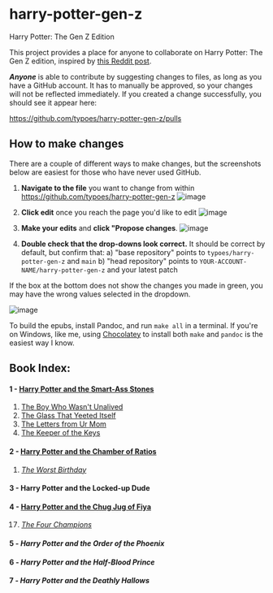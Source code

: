 # harry-potter-gen-z
Harry Potter: The Gen Z Edition

This project provides a place for anyone to collaborate on Harry Potter: The Gen Z edition, inspired by [this Reddit post](https://www.reddit.com/r/harrypotter/comments/r87mvh/accidentally_bought_the_gen_z_how_do_you_do/).

_**Anyone**_ is able to contribute by suggesting changes to files, as long as you have a GitHub account. It has to manually be
approved, so your changes will not be reflected immediately. If you created a change successfully, you should see it appear here:

https://github.com/typoes/harry-potter-gen-z/pulls

## How to make changes 
There are a couple of different ways to make changes, but the screenshots below are easiest for those who have never used GitHub. 

1. **Navigate to the file** you want to change from within https://github.com/typoes/harry-potter-gen-z
![image](https://user-images.githubusercontent.com/95908057/145546438-477a80ee-58f5-4d77-9af7-fcad892c3cc1.png)

2. **Click edit** once you reach the page you'd like to edit
![image](https://user-images.githubusercontent.com/95908057/145546554-3dc5a2cc-fe13-45ff-84fe-60c862cfae41.png)

3. **Make your edits** and **click "Propose changes**. 
![image](https://user-images.githubusercontent.com/95908057/145546878-c52528ae-3e12-43b5-a5ae-f84947fe9a58.png)

4. **Double check that the drop-downs look correct.** It should be correct by default, but confirm that:
a) "base repository" points to `typoes/harry-potter-gen-z` and `main`
b) "head repository" points to `YOUR-ACCOUNT-NAME/harry-potter-gen-z` and your latest patch 

If the box at the bottom does not show the changes you made in green, you may have the wrong values selected in the dropdown. 

![image](https://user-images.githubusercontent.com/95908057/145547218-b8f2ed29-1ff6-4d2e-a054-efb91f1b13d0.png)

To build the epubs, install Pandoc, and run `make all` in a terminal. If you're on Windows, like me, using
[Chocolatey](https://chocolatey.org/install) to install both `make` and `pandoc` is the easiest way I know.

## Book Index:

#### 1 - [Harry Potter and the Smart-Ass Stones](https://github.com/typoes/harry-potter-gen-z/tree/main/book_1)
  1. [The Boy Who Wasn't Unalived](https://github.com/typoes/harry-potter-gen-z/blob/main/book_1/chapter_1.md)
  2. [The Glass That Yeeted Itself](https://github.com/typoes/harry-potter-gen-z/blob/main/book_1/chapter_2.md)
  3. [The Letters from Ur Mom](https://github.com/typoes/harry-potter-gen-z/blob/main/book_1/chapter_3.md)
  4. [The Keeper of the Keys](https://github.com/typoes/harry-potter-gen-z/blob/main/book_1/chapter_4.md)
  
#### 2 - [Harry Potter and the Chamber of Ratios](https://github.com/typoes/harry-potter-gen-z/tree/main/book_2)
  1. [*The Worst Birthday*](https://github.com/typoes/harry-potter-gen-z/blob/main/book_2/chapter_1.md)
#### 3 - Harry Potter and the Locked-up Dude
#### 4 - [Harry Potter and the Chug Jug of Fiya](https://github.com/typoes/harry-potter-gen-z/tree/main/book_4)
  17. [*The Four Champions*](https://github.com/typoes/harry-potter-gen-z/blob/main/book_4/chapter_17.md)
#### 5 - *Harry Potter and the Order of the Phoenix*
#### 6 - *Harry Potter and the Half-Blood Prince*
#### 7 - *Harry Potter and the Deathly Hallows*
